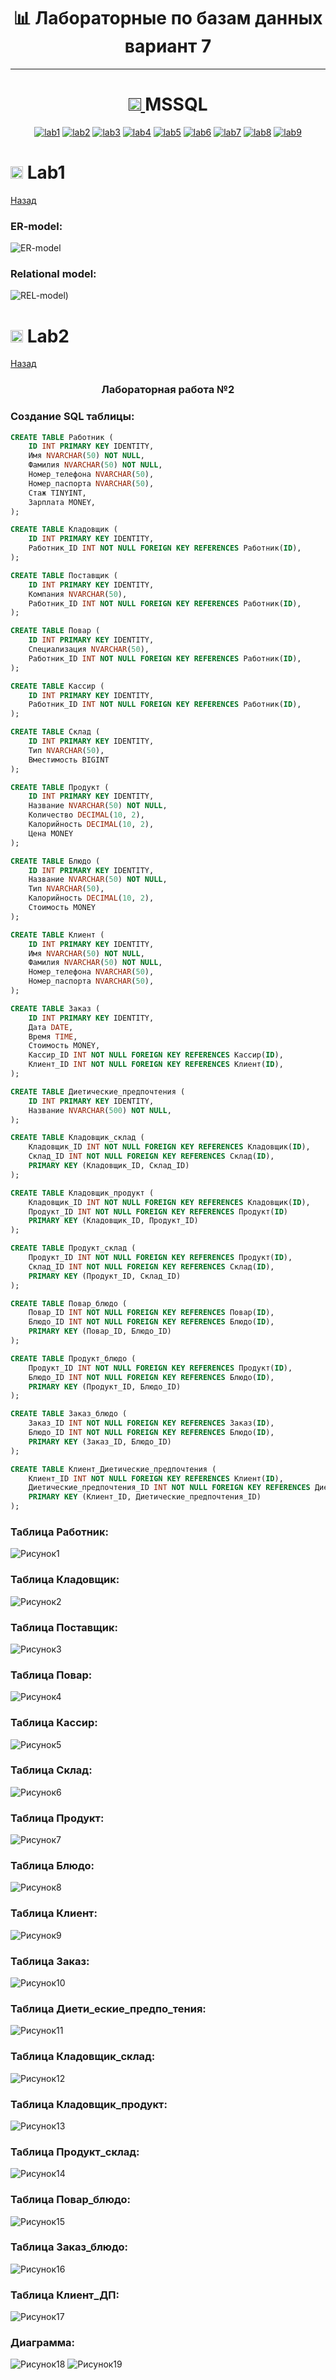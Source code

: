 <h1 align="center">📊 Лабораторные по базам данных вариант 7</h1>

<div align="center">
  
</div>

---

<h1 name="content" align="center">
  <a href="">
    <img src="https://github.com/user-attachments/assets/e080adec-6af7-4bd2-b232-d43cb37024ac" width="20" height="20"/>
  </a> 
  MSSQL
</h1>

<p align="center">
  <a href="#-lab1"><img alt="lab1" src="https://img.shields.io/badge/Lab1-blue"></a> 
  <a href="#-lab2"><img alt="lab2" src="https://img.shields.io/badge/Lab2-red"></a>
  <a href="#-lab3"><img alt="lab3" src="https://img.shields.io/badge/Lab3-green"></a>
  <a href="#-lab4"><img alt="lab4" src="https://img.shields.io/badge/Lab4-yellow"></a>
  <a href="#-lab5"><img alt="lab5" src="https://img.shields.io/badge/Lab5-gray"></a>
  <a href="#-lab6"><img alt="lab6" src="https://img.shields.io/badge/Lab6-orange"></a> 
  <a href="#-lab7"><img alt="lab7" src="https://img.shields.io/badge/Lab7-brown"></a>
  <a href="#-lab8"><img alt="lab8" src="https://img.shields.io/badge/Lab8-purple"></a>
  <a href="#-lab9"><img alt="lab9" src="https://img.shields.io/badge/Lab9-violet"></a> 
</p>

# <a id="-lab1"></a><img src="https://github.com/user-attachments/assets/e080adec-6af7-4bd2-b232-d43cb37024ac" width="20" height="20"/> Lab1
[Назад](#content)

<h3 align="center">

### ER-model:
![ER-model](https://github.com/vanserych/PMI-3/blob/8c9cddbf3a410c4cd2a14ec63bcf126128d51a4f/%D0%9A%D0%B0%D1%80%D1%82%D0%B8%D0%BD%D0%BA%D0%B8/%D0%94%D0%B8%D0%B5%D1%82%D0%B8%D1%87%D0%B5%D1%81%D0%BA%D0%B0%D1%8F%20%D1%81%D1%82%D0%BE%D0%BB%D0%BE%D0%B2%D0%B0%D1%8F%20ER-%D0%BC%D0%BE%D0%B4%D0%B5%D0%BB%D1%8C%20%D0%A5%D1%80%D1%83%D0%BB%D0%B5%D0%B2%20%D0%98..png)

### Relational model:
![REL-model](https://github.com/vanserych/PMI-3/blob/40f773fee537ba51e3ddf5f254f3b9c066ad4c69/%D0%9A%D0%B0%D1%80%D1%82%D0%B8%D0%BD%D0%BA%D0%B8/%D0%A0%D0%9C%20%D0%A5%D1%80%D1%83%D0%BB%D1%91%D0%B2.png))

# <a id="-lab2"></a><img src="https://github.com/user-attachments/assets/e080adec-6af7-4bd2-b232-d43cb37024ac" width="20" height="20"/> Lab2
[Назад](#content)

<h3 align="center">
  Лабораторная работа №2
</h3>

### Создание SQL таблицы:

```sql
CREATE TABLE Работник (
    ID INT PRIMARY KEY IDENTITY,
    Имя NVARCHAR(50) NOT NULL,
    Фамилия NVARCHAR(50) NOT NULL,
    Номер_телефона NVARCHAR(50),
    Номер_паспорта NVARCHAR(50),
    Стаж TINYINT,
    Зарплата MONEY,
);

CREATE TABLE Кладовщик (
    ID INT PRIMARY KEY IDENTITY,
    Работник_ID INT NOT NULL FOREIGN KEY REFERENCES Работник(ID),
);

CREATE TABLE Поставщик (
    ID INT PRIMARY KEY IDENTITY,
    Компания NVARCHAR(50),
    Работник_ID INT NOT NULL FOREIGN KEY REFERENCES Работник(ID),
);

CREATE TABLE Повар (
    ID INT PRIMARY KEY IDENTITY,
    Специализация NVARCHAR(50),
    Работник_ID INT NOT NULL FOREIGN KEY REFERENCES Работник(ID),
);

CREATE TABLE Кассир (
    ID INT PRIMARY KEY IDENTITY,
    Работник_ID INT NOT NULL FOREIGN KEY REFERENCES Работник(ID),
);

CREATE TABLE Склад (
    ID INT PRIMARY KEY IDENTITY,
    Тип NVARCHAR(50),
    Вместимость BIGINT
);

CREATE TABLE Продукт (
    ID INT PRIMARY KEY IDENTITY,
    Название NVARCHAR(50) NOT NULL,
    Количество DECIMAL(10, 2), 
    Калорийность DECIMAL(10, 2),
    Цена MONEY 
);

CREATE TABLE Блюдо (
    ID INT PRIMARY KEY IDENTITY,
    Название NVARCHAR(50) NOT NULL,
    Тип NVARCHAR(50),
    Калорийность DECIMAL(10, 2),
    Стоимость MONEY
);

CREATE TABLE Клиент (
    ID INT PRIMARY KEY IDENTITY,
    Имя NVARCHAR(50) NOT NULL,
    Фамилия NVARCHAR(50) NOT NULL,
    Номер_телефона NVARCHAR(50),
    Номер_паспорта NVARCHAR(50),
);

CREATE TABLE Заказ (
    ID INT PRIMARY KEY IDENTITY,
    Дата DATE,
    Время TIME,
    Стоимость MONEY,
    Кассир_ID INT NOT NULL FOREIGN KEY REFERENCES Кассир(ID),
    Клиент_ID INT NOT NULL FOREIGN KEY REFERENCES Клиент(ID),
);

CREATE TABLE Диетические_предпочтения (
    ID INT PRIMARY KEY IDENTITY,
    Название NVARCHAR(500) NOT NULL,
);

CREATE TABLE Кладовщик_склад (
    Кладовщик_ID INT NOT NULL FOREIGN KEY REFERENCES Кладовщик(ID),
    Cклад_ID INT NOT NULL FOREIGN KEY REFERENCES Склад(ID),
    PRIMARY KEY (Кладовщик_ID, Cклад_ID)
);

CREATE TABLE Кладовщик_продукт (
    Кладовщик_ID INT NOT NULL FOREIGN KEY REFERENCES Кладовщик(ID),
    Продукт_ID INT NOT NULL FOREIGN KEY REFERENCES Продукт(ID)
    PRIMARY KEY (Кладовщик_ID, Продукт_ID)
);

CREATE TABLE Продукт_склад (
    Продукт_ID INT NOT NULL FOREIGN KEY REFERENCES Продукт(ID),
    Cклад_ID INT NOT NULL FOREIGN KEY REFERENCES Склад(ID),
    PRIMARY KEY (Продукт_ID, Cклад_ID)
);

CREATE TABLE Повар_блюдо (
    Повар_ID INT NOT NULL FOREIGN KEY REFERENCES Повар(ID),
    Блюдо_ID INT NOT NULL FOREIGN KEY REFERENCES Блюдо(ID),
    PRIMARY KEY (Повар_ID, Блюдо_ID)
);

CREATE TABLE Продукт_блюдо (
    Продукт_ID INT NOT NULL FOREIGN KEY REFERENCES Продукт(ID),
    Блюдо_ID INT NOT NULL FOREIGN KEY REFERENCES Блюдо(ID),
    PRIMARY KEY (Продукт_ID, Блюдо_ID)
);

CREATE TABLE Заказ_блюдо (
    Заказ_ID INT NOT NULL FOREIGN KEY REFERENCES Заказ(ID),
    Блюдо_ID INT NOT NULL FOREIGN KEY REFERENCES Блюдо(ID),
    PRIMARY KEY (Заказ_ID, Блюдо_ID)
);

CREATE TABLE Клиент_Диетические_предпочтения (
    Клиент_ID INT NOT NULL FOREIGN KEY REFERENCES Клиент(ID),
    Диетические_предпочтения_ID INT NOT NULL FOREIGN KEY REFERENCES Диетические_предпочтения(ID),
    PRIMARY KEY (Клиент_ID, Диетические_предпочтения_ID)
);
```

### Таблица Работник:
![Рисунок1](https://github.com/vanserych/PMI-3/blob/e16b4a2acb053203fdbbe3cc3614afa87bec210c/%D0%9A%D0%B0%D1%80%D1%82%D0%B8%D0%BD%D0%BA%D0%B8/%D0%A21.PNG)
### Таблица Кладовщик:
![Рисунок2](https://github.com/vanserych/PMI-3/blob/e16b4a2acb053203fdbbe3cc3614afa87bec210c/%D0%9A%D0%B0%D1%80%D1%82%D0%B8%D0%BD%D0%BA%D0%B8/%D0%A22.PNG)
### Таблица Поставщик:
![Рисунок3](https://github.com/vanserych/PMI-3/blob/e16b4a2acb053203fdbbe3cc3614afa87bec210c/%D0%9A%D0%B0%D1%80%D1%82%D0%B8%D0%BD%D0%BA%D0%B8/%D0%A23.PNG)
### Таблица Повар:
![Рисунок4](https://github.com/vanserych/PMI-3/blob/e16b4a2acb053203fdbbe3cc3614afa87bec210c/%D0%9A%D0%B0%D1%80%D1%82%D0%B8%D0%BD%D0%BA%D0%B8/%D0%A24.PNG)
### Таблица Кассир:
![Рисунок5](https://github.com/vanserych/PMI-3/blob/e16b4a2acb053203fdbbe3cc3614afa87bec210c/%D0%9A%D0%B0%D1%80%D1%82%D0%B8%D0%BD%D0%BA%D0%B8/%D0%A25.PNG)
### Таблица Склад:
![Рисунок6](https://github.com/vanserych/PMI-3/blob/e16b4a2acb053203fdbbe3cc3614afa87bec210c/%D0%9A%D0%B0%D1%80%D1%82%D0%B8%D0%BD%D0%BA%D0%B8/%D0%A26.PNG)
### Таблица Продукт:
![Рисунок7](https://github.com/vanserych/PMI-3/blob/e16b4a2acb053203fdbbe3cc3614afa87bec210c/%D0%9A%D0%B0%D1%80%D1%82%D0%B8%D0%BD%D0%BA%D0%B8/%D0%A27.PNG)
### Таблица Блюдо:
![Рисунок8](https://github.com/vanserych/PMI-3/blob/e16b4a2acb053203fdbbe3cc3614afa87bec210c/%D0%9A%D0%B0%D1%80%D1%82%D0%B8%D0%BD%D0%BA%D0%B8/%D0%A28.PNG)
### Таблица Клиент:
![Рисунок9](https://github.com/vanserych/PMI-3/blob/e16b4a2acb053203fdbbe3cc3614afa87bec210c/%D0%9A%D0%B0%D1%80%D1%82%D0%B8%D0%BD%D0%BA%D0%B8/%D0%A29.PNG)
### Таблица Заказ:
![Рисунок10](https://github.com/vanserych/PMI-3/blob/e16b4a2acb053203fdbbe3cc3614afa87bec210c/%D0%9A%D0%B0%D1%80%D1%82%D0%B8%D0%BD%D0%BA%D0%B8/%D0%A210.PNG)
### Таблица Диети_еские_предпо_тения:
![Рисунок11](https://github.com/vanserych/PMI-3/blob/e16b4a2acb053203fdbbe3cc3614afa87bec210c/%D0%9A%D0%B0%D1%80%D1%82%D0%B8%D0%BD%D0%BA%D0%B8/%D0%A211.PNG)
### Таблица Кладовщик_склад:
![Рисунок12](https://github.com/vanserych/PMI-3/blob/e16b4a2acb053203fdbbe3cc3614afa87bec210c/%D0%9A%D0%B0%D1%80%D1%82%D0%B8%D0%BD%D0%BA%D0%B8/%D0%A212.PNG)
### Таблица Кладовщик_продукт:
![Рисунок13](https://github.com/vanserych/PMI-3/blob/e16b4a2acb053203fdbbe3cc3614afa87bec210c/%D0%9A%D0%B0%D1%80%D1%82%D0%B8%D0%BD%D0%BA%D0%B8/%D0%A213.PNG)
### Таблица Продукт_склад:
![Рисунок14](https://github.com/vanserych/PMI-3/blob/e16b4a2acb053203fdbbe3cc3614afa87bec210c/%D0%9A%D0%B0%D1%80%D1%82%D0%B8%D0%BD%D0%BA%D0%B8/%D0%A214.PNG)
### Таблица Повар_блюдо:
![Рисунок15](https://github.com/vanserych/PMI-3/blob/e16b4a2acb053203fdbbe3cc3614afa87bec210c/%D0%9A%D0%B0%D1%80%D1%82%D0%B8%D0%BD%D0%BA%D0%B8/%D0%A215.PNG)
### Таблица Заказ_блюдо:
![Рисунок16](https://github.com/vanserych/PMI-3/blob/e16b4a2acb053203fdbbe3cc3614afa87bec210c/%D0%9A%D0%B0%D1%80%D1%82%D0%B8%D0%BD%D0%BA%D0%B8/%D0%A216.PNG)
### Таблица Клиент_ДП:
![Рисунок17](https://github.com/vanserych/PMI-3/blob/e16b4a2acb053203fdbbe3cc3614afa87bec210c/%D0%9A%D0%B0%D1%80%D1%82%D0%B8%D0%BD%D0%BA%D0%B8/%D0%A217.PNG)
### Диаграмма:
![Рисунок18](https://github.com/vanserych/PMI-3/blob/e16b4a2acb053203fdbbe3cc3614afa87bec210c/%D0%9A%D0%B0%D1%80%D1%82%D0%B8%D0%BD%D0%BA%D0%B8/%D0%941.PNG)
![Рисунок19](https://github.com/vanserych/PMI-3/blob/e16b4a2acb053203fdbbe3cc3614afa87bec210c/%D0%9A%D0%B0%D1%80%D1%82%D0%B8%D0%BD%D0%BA%D0%B8/%D0%942.PNG)

